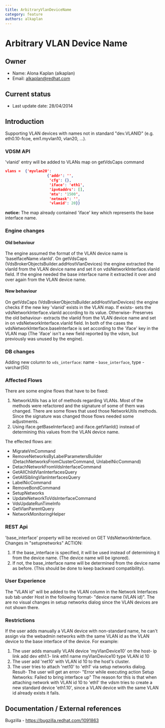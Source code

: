 ```yaml
---
title: ArbitraryVlanDeviceName
category: feature
authors: alkaplan
---
```


# Arbitrary VLAN Device Name

## Owner

*   Name: Alona Kaplan (alkaplan)
*   Email: <alkaplan@redhat.com>

## Current status

*   Last update date: 28/04/2014

## Introduction

Supporting VLAN devices with names not in standard "dev.VLANID" (e.g. eth0.10-fcoe, em1.myvlan10, vlan20, ...).

### VDSM API

'vlanid' entry will be added to VLANs map on getVdsCaps command

```json
vlans =  {'myvlan20':
                   {'addr': '',
                    'cfg': {},
                    'iface': 'eth1',
                    'ipv6addrs': [],
                    'mtu': '1500',
                    'netmask': '',
                    'vlanid': 20}} 
```

**notice:** The map already contained 'iface' key which represents the base interface name.

### Engine changes

#### Old behaviour

The engine assumed the format of the VLAN device name is 'baseIfaceName.vlanId'.
On getVdsCaps (VdsBrokerObjectsBuilder.addHostVlanDevices) the engine extracted the vlanId from the VLAN device name and set it on vdsNetworkInterface.vlanId field.
If the engine needed the base interface name it extracted it over and over again from the VLAN device name.

#### New behaviour

On getVdsCaps (VdsBrokerObjectsBuilder.addHostVlanDevices) the engine checks if the new key 'vlanid' exists in the VLAN map. If exists- sets the vdsNetworkInterface.vlanId according to its value. Otherwise- Preserves the old behaviour- extracts the vlanId from the VLAN device name and set in on vdsNetworkInterface.vlanId field. In both of the cases the vdsNetworkInterface.baseInterface is set according to the 'iface' key in the VLAN map (The 'iface' isn't a new field reported by the vdsm, but previously was unused by the engine).

### DB changes

Adding new column to `vds_interface`: name - `base_interface`, type - varchar(50)

### Affected Flows

There are some engine flows that have to be fixed:

1. NetworkUtils has a lot of methods regarding VLANs. Most of the methods were refactored and the signature of some of them was changed.
There are some flows that used those NetworkUtils methods. Since the signature was changed those flows needed some adjustments.
2. Using iface.getBaseInterface() and iface.getVlanId() instead of determining this values from the VLAN device name.

The effected flows are:

* MigrateVmCommand
* RemoveNetworksByLabelParametersBuilder (DetachNetworksFromClusterCommand, UnlabelNicCommand)
* DetachNetworkFromVdsInterfaceCommand
* GetAllChildVlanInterfacesQuery
* GetAllSiblingVlanInterfacesQuery
* LabelNicCommand
* RemoveBondCommand
* SetupNetworks
* UpdateNetworkToVdsInterfaceCommand
* VdsUpdateRunTimeInfo
* GetVlanParentQuery
* NetworkMonitoringHelper

### REST Api

'base_interface' property will be received on GET VdsNetworkInterface.
Changes in "setupnetworks" ACTION:

1. If the base_interface is specified, it will be used instead of determining it from the device name. (The device name will be ignored).
2. If not, the base_interface name will be determined from the device name as before. (This should be done to keep backward compatibility).

### User Experience

The "VLAN id" will be added to the VLAN column in the Network Interfaces sub tab under Host in the following format- "device name (VLAN id)". The are no visual changes in setup networks dialog since the VLAN devices are not shown there.

### Restrictions

If the user adds manually a VLAN device with non-standard name, he can't assign via the webadmin networks with the same VLAN id as the VLAN device to the base interface of the device.
For example:

1. The user adds manually VLAN device 'myVlanDevice10' on the host- ip link add dev eth1.1- link eth1 name myVlanDevice10 type VLAN id 10
2. The user add 'net10' with VLAN id 10 to the host's cluster.
3. The user tries to attach 'net10' to 'eth1' via setup networks dialog.
Result-
The user will get an error- "Error while executing action Setup Networks: Failed to bring interface up"
The reason for this is that when attaching network with VLAN id 10 to 'eth1' the vdsm tries to create a new standard device 'eth1.10', since a VLAN device with the same VLAN id already exists it fails.

## Documentation / External references

Bugzilla - <https://bugzilla.redhat.com/1091863>


